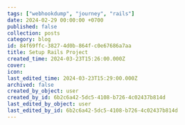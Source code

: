 ```yaml
---
tags: ["webhookdump", "journey", "rails"]
date: 2024-02-29 00:00:00 +0700
published: false
collection: posts
category: blog
id: 84f69ffc-3827-4d0b-864f-c0e67686a7aa
title: Setup Rails Project
created_time: 2024-03-23T15:26:00.000Z
cover: 
icon: 
last_edited_time: 2024-03-23T15:29:00.000Z
archived: false
created_by_object: user
created_by_id: 6b2c6a42-5dc5-4108-b726-4c02437b814d
last_edited_by_object: user
last_edited_by_id: 6b2c6a42-5dc5-4108-b726-4c02437b814d
---
```



